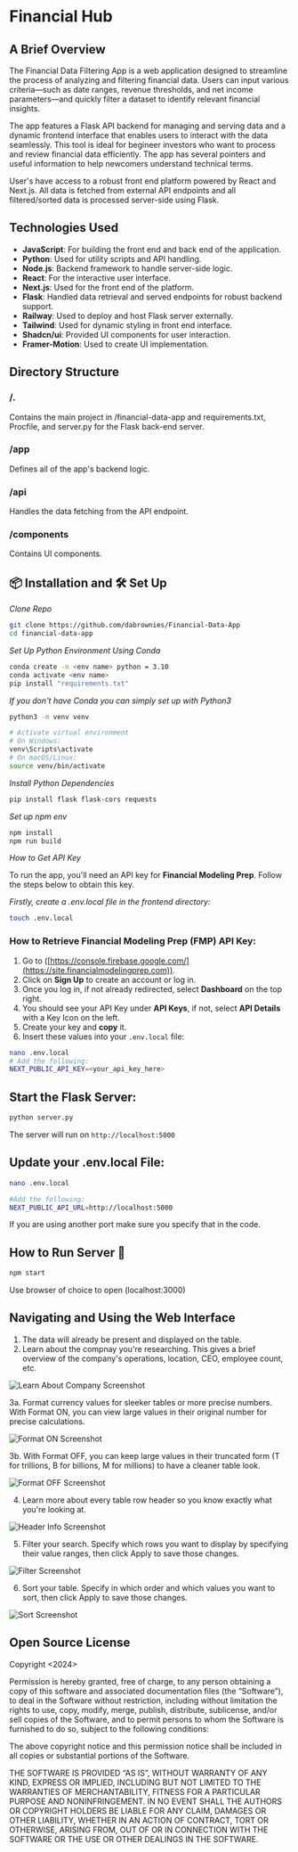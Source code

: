 # **Financial Hub**

## A Brief Overview

The Financial Data Filtering App is a web application designed to streamline the process of analyzing and filtering financial data. Users can input various criteria—such as date ranges, revenue thresholds, and net income parameters—and quickly filter a dataset to identify relevant financial insights.

The app features a Flask API backend for managing and serving data and a dynamic frontend interface that enables users to interact with the data seamlessly. This tool is ideal for begineer investors who want to process and review financial data efficiently. The app has several pointers and useful information to help newcomers understand technical terms.

User's have access to a robust front end platform powered by React and Next.js.
All data is fetched from external API endpoints and all filtered/sorted data is processed server-side using Flask.

## Technologies Used
- **JavaScript**: For building the front end and back end of the application.
- **Python**: Used for utility scripts and API handling.
- **Node.js**: Backend framework to handle server-side logic.
- **React**: For the interactive user interface.
- **Next.js**: Used for the front end of the platform.
- **Flask**: Handled data retrieval and served endpoints for robust backend support.
- **Railway**: Used to deploy and host Flask server externally.
- **Tailwind**: Used for dynamic styling in front end interface.
- **Shadcn/ui**: Provided UI components for user interaction.
- **Framer-Motion**: Used to create UI implementation.


## Directory Structure
### /.
Contains the main project in /financial-data-app and requirements.txt, Procfile, and server.py
for the Flask back-end server.
### /app
Defines all of the app's backend logic.
### /api
Handles the data fetching from the API endpoint.
### /components
Contains UI components.



## 📦 Installation and 🛠 Set Up
*Clone Repo*
```bash
git clone https://github.com/dabrownies/Financial-Data-App
cd financial-data-app
```

*Set Up Python Environment Using Conda*
```bash 
conda create -n <env name> python = 3.10
conda activate <env name> 
pip install "requirements.txt"
```

*If you don't have Conda you can simply set up with Python3*
```bash
python3 -m venv venv

# Activate virtual environment
# On Windows:
venv\Scripts\activate
# On macOS/Linux:
source venv/bin/activate
```

*Install Python Dependencies*
```bash 
pip install flask flask-cors requests
```



*Set up npm env*
```bash
npm install
npm run build
```

*How to Get API Key*

To run the app, you'll need an API key for **Financial Modeling Prep**. Follow the steps below to obtain this key.

*Firstly, create a .env.local file in the frontend directory:*
```bash
touch .env.local
```

### How to Retrieve Financial Modeling Prep (FMP) API Key:

1. Go to ([https://console.firebase.google.com/](https://site.financialmodelingprep.com)).
2. Click on **Sign Up** to create an account or log in.
3. Once you log in, if not already redirected, select **Dashboard** on the top right.
4. You should see your API Key under **API Keys**, if not, select **API Details** with a Key Icon on the left.
5. Create your key and **copy** it.
6. Insert these values into your `.env.local` file:
```bash
nano .env.local
# Add the following:
NEXT_PUBLIC_API_KEY=<your_api_key_here>
```

## Start the Flask Server:
```bash
python server.py
```
The server will run on ```http://localhost:5000```


## Update your .env.local File:
```bash
nano .env.local

#Add the following:
NEXT_PUBLIC_API_URL=http://localhost:5000
```
If you are using another port make sure you specify that in the code.


## How to Run Server 🚀
```bash
npm start
```
Use browser of choice to open
(localhost:3000)

## Navigating and Using the Web Interface

   1. The data will already be present and displayed on the table.
   2. Learn about the compnay you're researching. This gives a brief overview of the company's operations, location, CEO, employee count, etc.

   ![Learn About Company Screenshot](./public/images/LearnAboutCompany.png)

   3a. Format currency values for sleeker tables or more precise numbers. With Format ON, you can view large values in their original number for precise calculations.

   ![Format ON Screenshot](./public/images/FormatOn.png)

   3b. With Format OFF, you can keep large values in their truncated form (T for trillions, B for billions, M for millions) to have a cleaner table look.

   ![Format OFF Screenshot](./public/images/FormatOFF.png)

   4. Learn more about every table row header so you know exactly what you're looking at.

   ![Header Info Screenshot](./public/images/HeaderInfo.png)

   5. Filter your search. Specify which rows you want to display by specifying their value ranges, then click Apply to save those changes.

   ![Filter Screenshot](./public/images/Filter.png)

   6. Sort your table. Specify in which order and which values you want to sort, then click Apply to save those changes.

   ![Sort Screenshot](./public/images/Sort.png)


## Open Source License


Copyright <2024> <Adam Sadov>

Permission is hereby granted, free of charge, to any person obtaining a copy of this software and associated documentation files (the “Software”), to deal in the Software without restriction, including without limitation the rights to use, copy, modify, merge, publish, distribute, sublicense, and/or sell copies of the Software, and to permit persons to whom the Software is furnished to do so, subject to the following conditions:

The above copyright notice and this permission notice shall be included in all copies or substantial portions of the Software.

THE SOFTWARE IS PROVIDED “AS IS”, WITHOUT WARRANTY OF ANY KIND, EXPRESS OR IMPLIED, INCLUDING BUT NOT LIMITED TO THE WARRANTIES OF MERCHANTABILITY, FITNESS FOR A PARTICULAR PURPOSE AND NONINFRINGEMENT. IN NO EVENT SHALL THE AUTHORS OR COPYRIGHT HOLDERS BE LIABLE FOR ANY CLAIM, DAMAGES OR OTHER LIABILITY, WHETHER IN AN ACTION OF CONTRACT, TORT OR OTHERWISE, ARISING FROM, OUT OF OR IN CONNECTION WITH THE SOFTWARE OR THE USE OR OTHER DEALINGS IN THE SOFTWARE.
